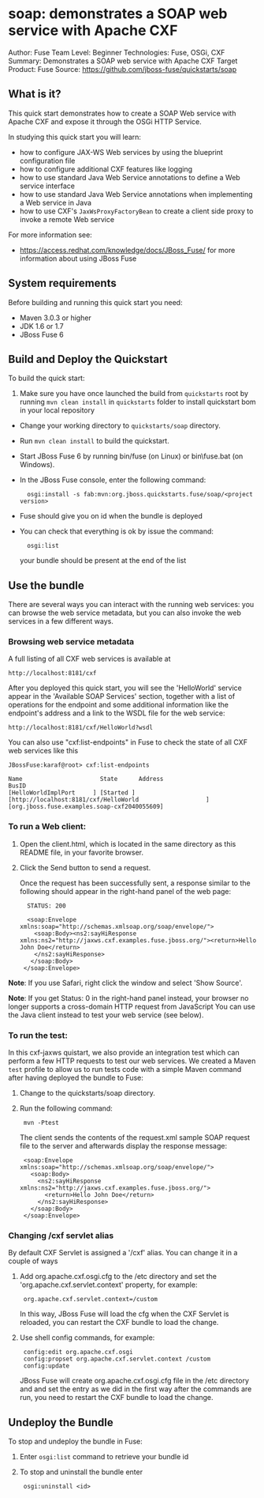 soap: demonstrates a SOAP web service with Apache CXF
==========================
Author: Fuse Team
Level: Beginner
Technologies: Fuse, OSGi, CXF
Summary: Demonstrates a SOAP web service with Apache CXF
Target Product: Fuse
Source: <https://github.com/jboss-fuse/quickstarts/soap>


What is it?
-----------
This quick start demonstrates how to create a SOAP Web service with Apache CXF and expose it through the OSGi HTTP Service.

In studying this quick start you will learn:

* how to configure JAX-WS Web services by using the blueprint configuration file
* how to configure additional CXF features like logging
* how to use standard Java Web Service annotations to define a Web service interface
* how to use standard Java Web Service annotations when implementing a Web service in Java
* how to use CXF's `JaxWsProxyFactoryBean` to create a client side proxy to invoke a remote Web service

For more information see:

* https://access.redhat.com/knowledge/docs/JBoss_Fuse/ for more information about using JBoss Fuse

System requirements
-------------------
Before building and running this quick start you need:

* Maven 3.0.3 or higher
* JDK 1.6 or 1.7
* JBoss Fuse 6


Build and Deploy the Quickstart
-------------------------

To build the quick start:

1. Make sure you have once launched the build from `quickstarts` root by running `mvn clean install` in `quickstarts` folder to install quickstart bom in your local repository
* Change your working directory to `quickstarts/soap` directory.
* Run `mvn clean install` to build the quickstart.
* Start JBoss Fuse 6 by running bin/fuse (on Linux) or bin\fuse.bat (on Windows).
* In the JBoss Fuse console, enter the following command:

        osgi:install -s fab:mvn:org.jboss.quickstarts.fuse/soap/<project version>

* Fuse should give you on id when the bundle is deployed
* You can check that everything is ok by issue the command:

        osgi:list
   your bundle should be present at the end of the list


Use the bundle
----------------

There are several ways you can interact with the running web services: you can browse the web service metadata,
but you can also invoke the web services in a few different ways.


### Browsing web service metadata

A full listing of all CXF web services is available at

    http://localhost:8181/cxf

After you deployed this quick start, you will see the 'HelloWorld' service appear in the 'Available SOAP Services' section,
together with a list of operations for the endpoint and some additional information like the endpoint's address and a link
to the WSDL file for the web service:

    http://localhost:8181/cxf/HelloWorld?wsdl

You can also use "cxf:list-endpoints" in Fuse to check the state of all CXF web services like this 

    JBossFuse:karaf@root> cxf:list-endpoints
    
    Name                      State      Address                                                      BusID                                   
    [HelloWorldImplPort     ] [Started ] [http://localhost:8181/cxf/HelloWorld                   ] [org.jboss.fuse.examples.soap-cxf2040055609]
    

### To run a Web client:

1. Open the client.html, which is located in the same directory as this README file, in your favorite browser.
2. Click the Send button to send a request.

   Once the request has been successfully sent, a response similar to the following should appear in the right-hand panel of the web page:

         STATUS: 200

         <soap:Envelope xmlns:soap="http://schemas.xmlsoap.org/soap/envelope/">
           <soap:Body><ns2:sayHiResponse xmlns:ns2="http://jaxws.cxf.examples.fuse.jboss.org/"><return>Hello John Doe</return>
           </ns2:sayHiResponse>
          </soap:Body>
        </soap:Envelope>

  **Note**: If you use Safari, right click the window and select 'Show Source'.
  
  **Note**: If you get Status: 0 in the right-hand panel instead, your browser no longer supports a cross-domain HTTP request from JavaScript
      You can use the Java client instead to test your web service (see below).


### To run the test:

In this cxf-jaxws quistart, we also provide an integration test which can perform a few HTTP requests to test our web services. We
created a Maven `test` profile to allow us to run tests code with a simple Maven command after having deployed the bundle to Fuse:

1. Change to the quickstarts/soap directory.
2. Run the following command:

        mvn -Ptest

    The client sends the contents of the request.xml sample SOAP request file to the server and afterwards display the response message:

        <soap:Envelope xmlns:soap="http://schemas.xmlsoap.org/soap/envelope/">
          <soap:Body>
            <ns2:sayHiResponse xmlns:ns2="http://jaxws.cxf.examples.fuse.jboss.org/">
              <return>Hello John Doe</return>
            </ns2:sayHiResponse>
          </soap:Body>
        </soap:Envelope>


### Changing /cxf servlet alias

By default CXF Servlet is assigned a '/cxf' alias. You can change it in a couple of ways

1. Add org.apache.cxf.osgi.cfg to the /etc directory and set the 'org.apache.cxf.servlet.context' property, for example:

        org.apache.cxf.servlet.context=/custom
   
   In this way, JBoss Fuse will load the cfg when the CXF Servlet is reloaded, you can restart the CXF bundle to load the change.

2. Use shell config commands, for example:

        config:edit org.apache.cxf.osgi
        config:propset org.apache.cxf.servlet.context /custom
        config:update

    JBoss Fuse will create org.apache.cxf.osgi.cfg file in the /etc directory and and set the entry as we did in the first way after the commands are run, you need to restart the CXF bundle to load the change.
    
Undeploy the Bundle
--------------------

To stop and undeploy the bundle in Fuse:

1. Enter `osgi:list` command to retrieve your bundle id
2. To stop and uninstall the bundle enter

        osgi:uninstall <id>

